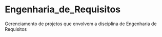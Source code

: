 # Engenharia_de_Requisitos
 Gerenciamento de projetos que envolvem a disciplina de Engenharia de Requisitos
